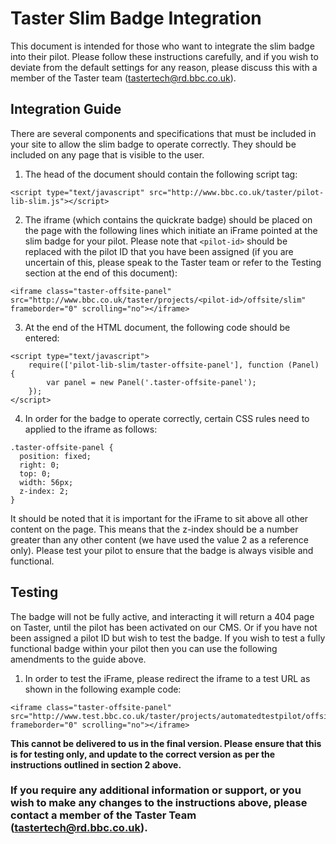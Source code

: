 # Taster Slim Badge Integration

This document is intended for those who want to integrate the slim badge into their pilot. Please follow these instructions carefully, and if you wish to deviate from the default settings for any reason, please discuss this with a member of the Taster team (tastertech@rd.bbc.co.uk).

## Integration Guide

There are several components and specifications that must be included in your site to allow the slim badge to operate correctly. They should be included on any page that is visible to the user.

1. The head of the document should contain the following script tag:

  ```
  <script type="text/javascript" src="http://www.bbc.co.uk/taster/pilot-lib-slim.js"></script>
  ```

2. The iframe (which contains the quickrate badge) should be placed on the page with the following lines which initiate an iFrame pointed at the slim badge for your pilot. Please note that `<pilot-id>` should be replaced with the pilot ID that you have been assigned (if you are uncertain of this, please speak to the Taster team or refer to the Testing section at the end of this document):

  ```
  <iframe class="taster-offsite-panel" src="http://www.bbc.co.uk/taster/projects/<pilot-id>/offsite/slim" frameborder="0" scrolling="no"></iframe>
  ```

3. At the end of the HTML document, the following code should be entered:

  ```
  <script type="text/javascript">
      require(['pilot-lib-slim/taster-offsite-panel'], function (Panel) {
          var panel = new Panel('.taster-offsite-panel');
      });
  </script>
  ```

4. In order for the badge to operate correctly, certain CSS rules need to applied to the iframe as follows:

  ```
  .taster-offsite-panel {
    position: fixed;
    right: 0;
    top: 0;
    width: 56px;
    z-index: 2;
  }
  ```

It should be noted that it is important for the iFrame to sit above all other content on the page. This means that the z-index should be a number greater than any other content (we have used the value 2 as a reference only). Please test your pilot to ensure that the badge is always visible and functional.

## Testing

The badge will not be fully active, and interacting it will return a 404 page on Taster, until the pilot has been activated on our CMS. Or if you have not been assigned a pilot ID but wish to test the badge. If you wish to test a fully functional badge within your pilot then you can use the following amendments to the guide above.

1. In order to test the iFrame, please redirect the iframe to a test URL as shown in the following example code:

  ```
  <iframe class="taster-offsite-panel" src="http://www.test.bbc.co.uk/taster/projects/automatedtestpilot/offsite/slim" frameborder="0" scrolling="no"></iframe>
  ```

**This cannot be delivered to us in the final version. Please ensure that this is for testing only, and update to the correct version as per the instructions outlined in section 2 above.**

### If you require any additional information or support, or you wish to make any changes to the instructions above, please contact a member of the Taster Team (tastertech@rd.bbc.co.uk).
